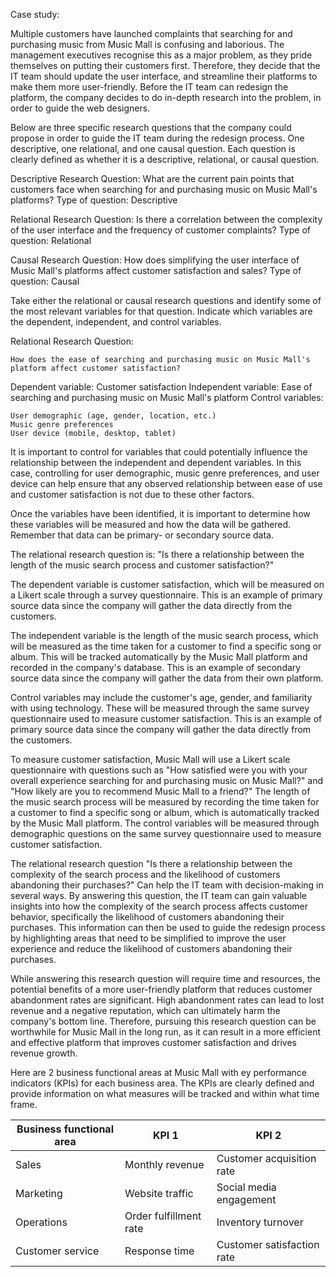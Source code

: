 Case study:

Multiple customers have launched complaints that searching for and purchasing music from Music Mall is confusing and laborious.
The management executives recognise this as a major problem, as they pride themselves on putting their customers first. 
Therefore, they decide that the IT team should update the user interface, and streamline their platforms to make them more user-friendly.
Before the IT team can redesign the platform, the company decides to do in-depth research into the problem, in order to guide the web designers.

Below are three specific research questions that the company could propose in order to guide the IT team during the redesign process.
One descriptive, one relational, and one causal question. Each question is clearly defined as whether it is a descriptive, relational, or causal question.

Descriptive Research Question:
What are the current pain points that customers face when searching for and purchasing music on Music Mall's platforms?
Type of question: Descriptive

Relational Research Question:
Is there a correlation between the complexity of the user interface and the frequency of customer complaints?
Type of question: Relational

Causal Research Question:
How does simplifying the user interface of Music Mall's platforms affect customer satisfaction and sales?
Type of question: Causal

Take either the relational or causal research questions and identify some of the most relevant variables for that question. 
Indicate which variables are the dependent, independent, and control variables. 

Relational Research Question:

    How does the ease of searching and purchasing music on Music Mall's platform affect customer satisfaction?

Dependent variable: Customer satisfaction
Independent variable: Ease of searching and purchasing music on Music Mall's platform
Control variables:

    User demographic (age, gender, location, etc.)
    Music genre preferences
    User device (mobile, desktop, tablet)

It is important to control for variables that could potentially influence the relationship between the independent and dependent variables.
In this case, controlling for user demographic, music genre preferences, and user device can help ensure that any observed relationship between ease 
of use and customer satisfaction is not due to these other factors.

Once the variables have been identified, it is important to determine how these variables will be measured and how the data will be gathered. 
Remember that data can be primary- or secondary source data. 

The relational research question is: "Is there a relationship between the length of the music search process and customer satisfaction?"

The dependent variable is customer satisfaction, which will be measured on a Likert scale through a survey questionnaire.
This is an example of primary source data since the company will gather the data directly from the customers.

The independent variable is the length of the music search process, which will be measured as the time taken for a customer to find a specific song or album. 
This will be tracked automatically by the Music Mall platform and recorded in the company's database.
This is an example of secondary source data since the company will gather the data from their own platform.

Control variables may include the customer's age, gender, and familiarity with using technology.
These will be measured through the same survey questionnaire used to measure customer satisfaction. 
This is an example of primary source data since the company will gather the data directly from the customers.

To measure customer satisfaction, Music Mall will use a Likert scale questionnaire with questions such as 
"How satisfied were you with your overall experience searching for and purchasing music on Music Mall?" and 
"How likely are you to recommend Music Mall to a friend?" 
The length of the music search process will be measured by recording the time taken for a customer to find a specific song or album, 
which is automatically tracked by the Music Mall platform. 
The control variables will be measured through demographic questions on the same survey questionnaire used to measure customer satisfaction.

The relational research question "Is there a relationship between the complexity of the search process and the likelihood of customers
abandoning their purchases?" Can help the IT team with decision-making in several ways. By answering this question, the IT team can gain valuable insights into
how the complexity of the search process affects customer behavior, specifically the likelihood of customers abandoning their purchases. This information can then
be used to guide the redesign process by highlighting areas that need to be simplified to improve the user experience and reduce the likelihood of customers
abandoning their purchases.

While answering this research question will require time and resources, the potential benefits of a more user-friendly platform that reduces customer abandonment 
rates are significant. High abandonment rates can lead to lost revenue and a negative reputation, which can ultimately harm the company's bottom line. Therefore, 
pursuing this research question can be worthwhile for Music Mall in the long run, as it can result in a more efficient and effective platform that improves 
customer satisfaction and drives revenue growth.

Here are 2 business functional areas at Music Mall with ey performance indicators (KPIs) for each business area. 
The KPIs are clearly defined and provide information on what measures will be tracked and within what time frame. 

| Business functional area | KPI 1 | KPI 2 |
|--------------------------|-------|-------|
| Sales | Monthly revenue | Customer acquisition rate |
| Marketing | Website traffic | Social media engagement |
| Operations | Order fulfillment rate | Inventory turnover |
| Customer service | Response time | Customer satisfaction rate |


